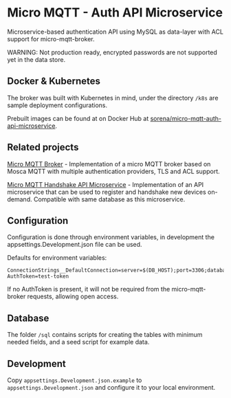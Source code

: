 # Micro MQTT - Auth API Microservice

Microservice-based authentication API using MySQL as data-layer with ACL support for micro-mqtt-broker.

WARNING: Not production ready, encrypted passwords are not supported yet in the data store.

## Docker & Kubernetes

The broker was built with Kubernetes in mind, under the directory `/k8s` are sample deployment configurations.

Prebuilt images can be found at on Docker Hub at [sorena/micro-mqtt-auth-api-microservice](https://hub.docker.com/r/sorena/micro-mqtt-auth-api-microservice).

## Related projects

[Micro MQTT Broker](https://github.com/SorenA/micro-mqtt-broker) - Implementation of a micro MQTT broker based on Mosca MQTT with multiple authentication providers, TLS and ACL support.

[Micro MQTT Handshake API Microservice](https://github.com/SorenA/micro-mqtt-handshake-api-microservice) - Implementation of an API microservice that can be used to register and handshake new devices on-demand. Compatible with same database as this microservice.

## Configuration

Configuration is done through environment variables, in development the appsettings.Development.json file can be used.

Defaults for environment variables:

```env
ConnectionStrings__DefaultConnection=server=$(DB_HOST);port=3306;database=$(DB_DATABASE);uid=$(DB_USERNAME);password=$(DB_PASSWORD)
AuthToken=test-token
```

If no AuthToken is present, it will not be required from the micro-mqtt-broker requests, allowing open access.

## Database

The folder `/sql` contains scripts for creating the tables with minimum needed fields, and a seed script for example data.

## Development

Copy `appsettings.Development.json.example` to  `appsettings.Development.json` and configure it to your local environment.
